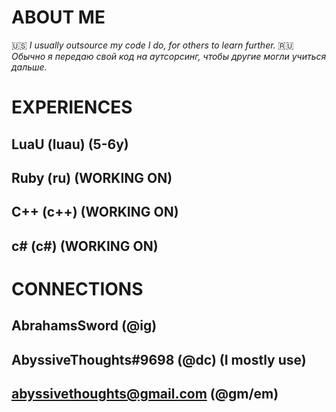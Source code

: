 
# ABOUT ME


🇺🇸 *I usually outsource my code I do, for others to learn further.*
🇷🇺 *Обычно я передаю свой код на аутсорсинг, чтобы другие могли учиться дальше.*

# EXPERIENCES

LuaU (luau) (5-6y)
-
Ruby (ru) (WORKING ON)
-
C++ (c++) (WORKING ON)
-
c# (c#) (WORKING ON)
-

# CONNECTIONS 

AbrahamsSword (@ig)
-
AbyssiveThoughts#9698 (@dc) (I mostly use)
-
abyssivethoughts@gmail.com (@gm/em)
-
